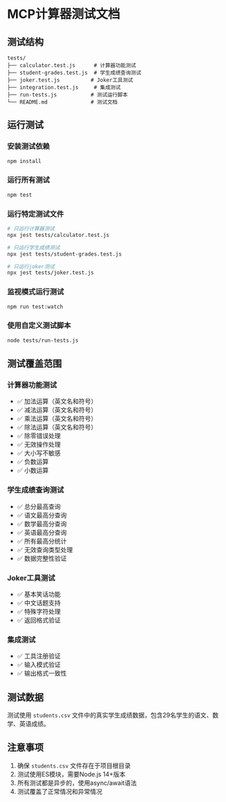 # MCP计算器测试文档

## 测试结构

```
tests/
├── calculator.test.js      # 计算器功能测试
├── student-grades.test.js  # 学生成绩查询测试
├── joker.test.js          # Joker工具测试
├── integration.test.js     # 集成测试
├── run-tests.js           # 测试运行脚本
└── README.md              # 测试文档
```

## 运行测试

### 安装测试依赖

```bash
npm install
```

### 运行所有测试

```bash
npm test
```

### 运行特定测试文件

```bash
# 只运行计算器测试
npx jest tests/calculator.test.js

# 只运行学生成绩测试
npx jest tests/student-grades.test.js

# 只运行joker测试
npx jest tests/joker.test.js
```

### 监视模式运行测试

```bash
npm run test:watch
```

### 使用自定义测试脚本

```bash
node tests/run-tests.js
```

## 测试覆盖范围

### 计算器功能测试
- ✅ 加法运算（英文名和符号）
- ✅ 减法运算（英文名和符号）
- ✅ 乘法运算（英文名和符号）
- ✅ 除法运算（英文名和符号）
- ✅ 除零错误处理
- ✅ 无效操作处理
- ✅ 大小写不敏感
- ✅ 负数运算
- ✅ 小数运算

### 学生成绩查询测试
- ✅ 总分最高查询
- ✅ 语文最高分查询
- ✅ 数学最高分查询
- ✅ 英语最高分查询
- ✅ 所有最高分统计
- ✅ 无效查询类型处理
- ✅ 数据完整性验证

### Joker工具测试
- ✅ 基本笑话功能
- ✅ 中文话题支持
- ✅ 特殊字符处理
- ✅ 返回格式验证

### 集成测试
- ✅ 工具注册验证
- ✅ 输入模式验证
- ✅ 输出格式一致性

## 测试数据

测试使用 `students.csv` 文件中的真实学生成绩数据，包含29名学生的语文、数学、英语成绩。

## 注意事项

1. 确保 `students.csv` 文件存在于项目根目录
2. 测试使用ES模块，需要Node.js 14+版本
3. 所有测试都是异步的，使用async/await语法
4. 测试覆盖了正常情况和异常情况
